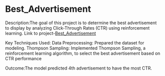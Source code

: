 # Best_Advertisement
Description:The goal of this project is to determine the best advertisement to display by analyzing Click-Through Rates (CTR) using reinforcement learning.
  Link to project-[Best_Advertisement](https://github.com/PRANAVKUMAR183/Best_Advertisement)
  
Key Techniques Used:
  Data Preprocessing: Prepared the dataset for modeling.
  Thompson Sampling: Implemented Thompson Sampling, a reinforcement learning algorithm, to select the best advertisement based on CTR performance

Outcome:The model predicted 4th advertisement to have the most CTR.
